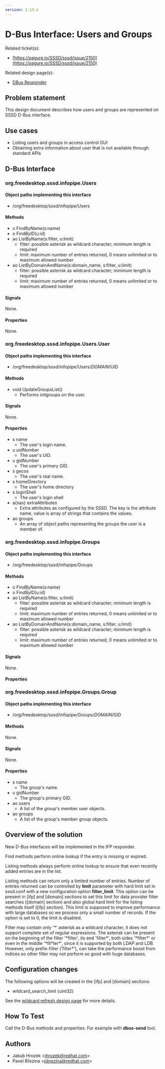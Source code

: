 ```yaml
---
version: 1.13.x
---
```


# D-Bus Interface: Users and Groups

Related ticket(s):

  - [​https://pagure.io/SSSD/sssd/issue/2150](https://pagure.io/SSSD/sssd/issue/2150)

Related design page(s):

  - [DBus Responder](https://docs.pagure.org/SSSD.sssd/design_pages/dbus_responder.html)

## Problem statement

This design document describes how users and groups are represented on SSSD D-Bus interface.

## Use cases

  - Listing users and groups in access control GUI
  - Obtaining extra information about user that is not available through standard APIs

## D-Bus Interface

### org.freedesktop.sssd.infopipe.Users

#### Object paths implementing this interface

  - /org/freedesktop/sssd/infopipe/Users

#### Methods

  - o FindByName(s:name)
  - o FindByID(u:id)
  - ao ListByName(s:filter, u:limit)
    - filter: possible asterisk as wildcard character; minimum length is required
    - limit: maximum number of entries returned, 0 means unlimited or to maximum allowed number
  - ao ListByDomainAndName(s:domain_name, s:filter, u:limit)
    - filter: possible asterisk as wildcard character; minimum length is required
    - limit: maximum number of entries returned, 0 means unlimited or to maximum allowed number

#### Signals

None.

#### Properties

None.

### org.freedesktop.sssd.infopipe.Users.User

#### Object paths implementing this interface

  - /org/freedesktop/sssd/infopipe/Users/$DOMAIN/$UID

#### Methods

  - void UpdateGroupsList()
    - Performs initgroups on the user.

#### Signals

None.

#### Properties

  - s name
    - The user's login name.
  - u uidNumber
    - The user's UID.
  - u gidNumber
    - The user's primary GID.
  - s gecos
    - The user's real name.
  - s homeDirectory
    - The user's home directory
  - s loginShell
    - The user's login shell
  - a{sas} extraAttributes
    - Extra attributes as configured by the SSSD. The key is the attribute name, value is array of strings that contains the values.
  - ao groups
    - An array of object paths representing the groups the user is a member of.

### org.freedesktop.sssd.infopipe.Groups

#### Object paths implementing this interface

  - /org/freedesktop/sssd/infopipe/Groups

#### Methods

  - o FindByName(s:name)
  - o FindByID(u:id)
  - ao ListByName(s:filter, u:limit)
    - filter: possible asterisk as wildcard character; minimum length is required
    - limit: maximum number of entries returned, 0 means unlimited or to maximum allowed number
  - ao ListByDomainAndName(s:domain_name, s:filter, u:limit)
    - filter: possible asterisk as wildcard character; minimum length is required
    - limit: maximum number of entries returned, 0 means unlimited or to maximum allowed number

#### Signals

None.

#### Properties

### org.freedesktop.sssd.infopipe.Groups.Group

#### Object paths implementing this interface

  - /org/freedesktop/sssd/infopipe/Groups/$DOMAIN/$GID

#### Methods

None.

#### Signals

None.

#### Properties

  - s name
    - The group's name.
  - u gidNumber
    - The group's primary GID.
  - ao users
    - A list of the group's member user objects.
  - ao groups
    - A list of the group's member group objects.

## Overview of the solution

New D-Bus interfaces will be implemented in the IFP responder.

Find methods perform online lookup if the entry is missing or expired.

Listing methods always perform online lookup to ensure that even recently added entries are in the list.

Listing methods can return only a limited number of entries. Number of entries returned can be controlled by **limit** parameter with hard limit set in sssd.conf with a new configuration option **filter_limit**. This option can be present in [ifp] and [domain] sections to set this limit for data provider filter searches ([domain] section) and also global hard limit for the listing methods itself ([ifp] section). This limit is supposed to improve performance with large databases so we process only a small number of records. If the option is set to 0, the limit is disabled.

Filter may contain only '\*' asterisk as a wildcard character, it does not support complete set of regular expressions. The asterisk can be present on the beginning of the filter '\*filter', its end 'filter\*', both sides '\*filter\*' or even in the middle '\*fil\*ter\*', since it is supported by both LDAP and LDB. However, only prefix-filter ('filter\*'), can take the performance boost from indices so other filter may not perform so good with huge databases.

## Configuration changes

The following options will be created in the [ifp] and [domain] sections:

  - wildcard_search_limit (uint32)

See the [wildcard refresh design page](https://docs.pagure.org/SSSD.sssd/design_pages/wildcard_refresh.html) for more details.

## How To Test

Call the D-Bus methods and properties. For example with **dbus-send** tool.

## Authors

  - Jakub Hrozek \<jhrozek@redhat.com\>
  - Pavel Březina \<pbrezina@redhat.com\>

